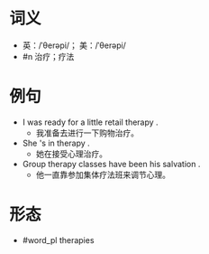 # 词义
- 英：/ˈθerəpi/； 美：/ˈθerəpi/
- #n 治疗；疗法
# 例句
- I was ready for a little retail therapy .
	- 我准备去进行一下购物治疗。
- She 's in therapy .
	- 她在接受心理治疗。
- Group therapy classes have been his salvation .
	- 他一直靠参加集体疗法班来调节心理。
# 形态
- #word_pl therapies
